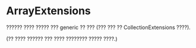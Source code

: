 # ArrayExtensions
?????? ???? ????? ??? generic ?? ??? (??? ??? ?? CollectionExtensions ????).

(?? ???? ?????? ??? ???? ???????? ????? ????.)
